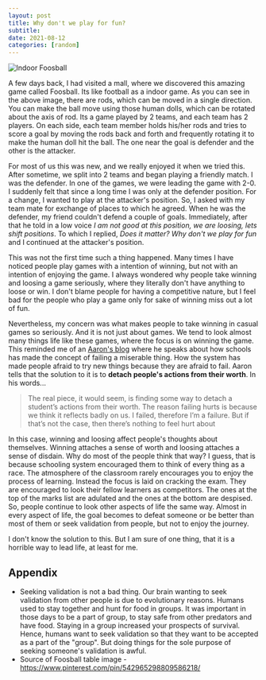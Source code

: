 ```yaml
---
layout: post
title: Why don't we play for fun?
subtitle: 
date: 2021-08-12
categories: [random]
---
```


![Indoor Foosball](https://imgur.com/aLGxgMF.png)

A few days back, I had visited a mall, where we discovered this amazing game called Foosball. Its like football as a indoor game. As you can see in the above image, there are rods, which can be moved in a single direction. You can make the ball move using those human dolls, which can be rotated about the axis of rod. Its a game played by 2 teams, and each team has 2 players. On each side, each team member holds his/her rods and tries to score a goal by moving the rods back and forth and frequently rotating it to make the human doll hit the ball. The one near the goal is defender and the other is the attacker.

For most of us this was new, and we really enjoyed it when we tried this. After sometime, we split into 2 teams and began playing a friendly match. I was the defender. In one of the games, we were leading the game with 2-0. I suddenly felt that since a long time I was only at the defender position. For a change, I wanted to play at the attacker's position. So, I asked with my team mate for exchange of places to which he agreed. When he was the defender, my friend couldn't defend a couple of goals. Immediately, after that he told in a low voice *I am not good at this position, we are loosing, lets shift positions*. To which I replied, *Does it matter? Why don't we play for fun* and I continued at the attacker's position.

This was not the first time such a thing happened. Many times I have noticed people play games with a intention of winning, but not with an intention of enjoying the game. I always wondered why people take winning and loosing a game seriously, where they literally don't have anything to loose or win. I don't blame people for having a competitive nature, but I feel bad for the people who play a game only for sake of winning miss out a lot of fun. 

Nevertheless, my concern was what makes people to take winning in casual games so seriously. And it is not just about games. We tend to look almost many things life like these games, where the focus is on winning the game. This reminded me of an [Aaron's blog](http://www.aaronsw.com/weblog/gettingitwrong) where he speaks about how schools has made the concept of failing a miserable thing. How the system has made people afraid to try new things because they are afraid to fail. Aaron tells that the solution to it is to **detach people's actions from their worth**. In his words...

> The real piece, it would seem, is finding some way to detach a student’s actions from their worth. The reason failing hurts is because we think it reflects badly on us. I failed, therefore I’m a failure. But if that’s not the case, then there’s nothing to feel hurt about

In this case, winning and loosing affect people's thoughts about themselves. Winning attaches a sense of worth and loosing attaches a sense of disdain. Why do most of the people think that way? I guess, that is because schooling system encouraged them to think of every thing as a race. The atmosphere of the classroom rarely encourages you to enjoy the process of learning. Instead the focus is laid on cracking the exam. They are encouraged to look their fellow learners as competitors. The ones at the top of the marks list are adulated and the ones at the bottom are despised. So, people continue to look other aspects of life the same way. Almost in every aspect of life, the goal becomes to defeat someone or be better than most of them or seek validation from people, but not to enjoy the journey.

I don't know the solution to this. But I am sure of one thing, that it is a horrible way to lead life, at least for me.

## Appendix

- Seeking validation is not a bad thing. Our brain wanting to seek validation from other people is due to evolutionary reasons. Humans used to stay together and hunt for food in groups. It was important in those days to be a part of group, to stay safe from other predators and have food. Staying in a group increased your prospects of survival. Hence, humans want to seek validation so that they want to be accepted as a part of the "group". But doing things for the sole purpose of seeking someone's validation is awful.
- Source of Foosball table image - https://www.pinterest.com/pin/542965298809586218/


